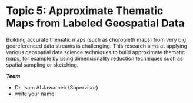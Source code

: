 # Topic 5: Approximate Thematic Maps from Labeled Geospatial Data 

Building accurate thematic maps (such as choropleth maps) from very big georeferenced data streams is challenging. This research aims at applying various geospatial data science techniques to build approximate thematic maps, for example by using dimensionality reduction techniques such as spatial sampling or sketching. 

***Team***
- Dr. Isam Al Jawarneh (Supervisor)
- write your name
